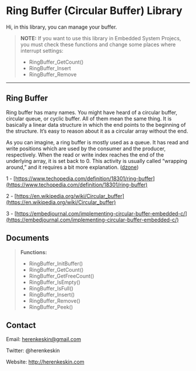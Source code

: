 ﻿Ring Buffer (Circular Buffer) Library
===================

Hi, in this library, you can manage your buffer.

> **NOTE:** If you want to use this library in Embedded System Projecs, you must check these functions and change some places where interrupt settings:
> - RingBuffer_GetCount()
> - RingBuffer_Insert
> - RingBuffer_Remove

----------

Ring Buffer
-------------

Ring buffer has many names. You might have heard of a circular buffer, circular queue, or cyclic buffer. All of them mean the same thing. It is basically a linear data structure in which the end points to the beginning of the structure. It’s easy to reason about it as a circular array without the end.

As you can imagine, a ring buffer is mostly used as a queue. It has read and write positions which are used by the consumer and the producer, respectively. When the read or write index reaches the end of the underlying array, it is set back to 0. This activity is usually called “wrapping around,” and it requires a bit more explanation. ([dzone](https://stackedit.io/))

1 - [https://www.techopedia.com/definition/18301/ring-buffer](https://www.techopedia.com/definition/18301/ring-buffer)

2 - [https://en.wikipedia.org/wiki/Circular_buffer](https://en.wikipedia.org/wiki/Circular_buffer)

3 - [https://embedjournal.com/implementing-circular-buffer-embedded-c/](https://embedjournal.com/implementing-circular-buffer-embedded-c/)


Documents
-------------

> **Functions:**
> - RingBuffer_InitBuffer()
> - RingBuffer_GetCount()
> - RingBuffer_GetFreeCount()
> - RingBuffer_IsEmpty()
> - RingBuffer_IsFull()
> - RingBuffer_Insert()
> - RingBuffer_Remove()
> - RingBuffer_Peek()

Contact
-------------
Email: herenkeskin@gmail.com

Twitter: @herenkeskin

Website: http://herenkeskin.com
